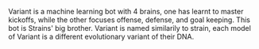 Variant is a machine learning bot with 4 brains, one has learnt to master kickoffs, while the other focuses offense, defense, and goal keeping.
This bot is Strains' big brother. Variant is named similarily to strain, each model of Variant is a different evolutionary variant of their DNA.